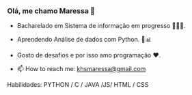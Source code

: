 ### Olá, me chamo Maressa 👋

- Bacharelado em Sistema de informação em progresso 👩🏽‍💻.

- Aprendendo Análise de dados com Python. 🐍📊

- Gosto de desafios e por isso amo programação ❤.

- 📫 How to reach me: khsmaressa@gmail.com

Habilidades: PYTHON / C / JAVA /JS/ HTML / CSS

